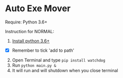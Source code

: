 # Auto Exe Mover
Require: Python 3.6+

Instruction for NORMAL:
1. [Install python 3.6+](https://www.python.org/downloads/)
- [x] Remember to tick 'add to path'
2. Open Terminal and type `pip install watchdog`
3. Run `python main.py &`
4. It will run and will shutdown when you close terminal